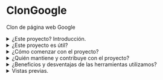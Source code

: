 # ClonGoogle
Clon de página web Google
<details>
<summary>¿Este proyecto? Introducción.</summary>  
Clonación de la interfaz de Google utilizando principalmente **HTML** y **CSS**.
</details>
<details>
<summary>¿Este proyecto es útil?</summary>
Los lenguajes de HTML y CSS permiten crear páginas web con diferentes elementos visuales, como cajas para entrada de texto, imágenes, encabezados, pies de página, etc.

Este proyecto se desarrolló con el objetivo de ampliar los conocimientos y aplicaciones de los lenguajes Html y Css en la creación de páginas web, empleando **Visual Studio Code** como entorno de desarrollo. Pretende inspirar a otros programadores y programadoras que deseen incursionar en **Frontend** con un ejemplo práctico.
</details>
<details>
<summary>¿Cómo comenzar con el proyecto?</summary>
Es recomendable iniciar identificando y explorando las partes principales que integran la página, que son:

- ** Header.** Contenido introductorio de la página web.
- ** Body.** Contenido principal de la página web.
- ** Footer.** Contenido al final de la página web.

Además de introducir el uso de las siguientes herramientas:

- ** Nav.** Sección cuyo propósito es proporcionar enlaces de navegación.
- ** Main.** Contenido principal de un documento o aplicación.

Empleamos el uso de cajas para introducción de texto, uso de iconos, direcciones globales de imágenes, botones, listas y demás, que fueron muy importantes para lograr la apariencia deseada. 
</details>
<details>
<summary>¿Quién mantiene y contribuye con el proyecto?</summary>
**Tecnolochicas** ha contribuido para el desarrollo de este proyecto, aportando los conocimientos básicos en Html y Css para su creación.

[Tecnolochicas](https://tecnolochicas.mx/).
</details>
<details>
<summary>¿Beneficios y desventajas de las herramientas utilizamos?</summary>
Las herramientas que nos proporciona Html y Css tienen diversas aplicaciones, son lenguajes relativamente sencillos de aprender, existe documentación de estos en diferentes medios que benefician el desarrollo web. 
</details>
<details>
<summary>Vistas previas.</summary>
[Vista en navegador](https://clongoogle-cantarell.netlify.app/).
![ClonGoogle](images/previa.jpg)
</details>
